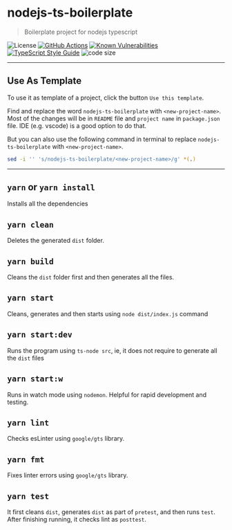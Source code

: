 # nodejs-ts-boilerplate
> Boilerplate project for nodejs typescript

![License][license-image]
[![GitHub Actions][github-image]][github-url]
[![Known Vulnerabilities][snyk-image]][snyk-url]
[![TypeScript Style Guide][gts-image]][gts-url]
![code size][code-size-image]
<!-- [![codecov][codecov-image]][codecov-url] -->

---

## Use As Template

To use it as template of a project, click the button `Use this template`.

Find and replace the word `nodejs-ts-boilerplate` with `<new-project-name>`. Most of the changes will be in `README` file and `project name` in `package.json` file. IDE (e.g. vscode) is a good option to do that.

But you can also use the following command in terminal to replace `nodejs-ts-boilerplate` with `<new-project-name>`.


```bash
sed -i '' 's/nodejs-ts-boilerplate/<new-project-name>/g' *(.)
```

---

## `yarn` or `yarn install`

Installs all the dependencies

## `yarn clean`

Deletes the generated `dist` folder.

## `yarn build`

Cleans the `dist` folder first and then generates all the files.

## `yarn start`

Cleans, generates and then starts using `node dist/index.js` command

## `yarn start:dev`

Runs the program using `ts-node src`, ie, it does not require to generate all the `dist` files

## `yarn start:w`

Runs in watch mode using `nodemon`. Helpful for rapid development and testing.

## `yarn lint`

Checks esLinter using `google/gts` library.

## `yarn fmt`

Fixes linter errors using `google/gts` library.

## `yarn test`

It first cleans `dist`, generates `dist` as part of `pretest`, and then runs `test`.
After finishing running, it checks lint as `posttest`.

[github-image]: https://github.com/the-redback/nodejs-ts-boilerplate/actions/workflows/build.yaml/badge.svg
[github-url]: https://github.com/the-redback/nodejs-ts-boilerplate/actions
[codecov-image]: https://codecov.io/gh/the-redback/nodejs-ts-boilerplate/branch/main/graph/badge.svg
[codecov-url]: https://codecov.io/gh/the-redback/nodejs-ts-boilerplate
[gts-image]: https://img.shields.io/badge/code%20style-google-blueviolet.svg
[gts-url]: https://github.com/google/gts
[snyk-image]: https://snyk.io/test/github/the-redback/nodejs-ts-boilerplate/badge.svg
[snyk-url]: https://snyk.io/test/github/the-redback/nodejs-ts-boilerplate
[license-image]: https://img.shields.io/github/license/the-redback/nodejs-ts-boilerplate
[code-size-image]: https://img.shields.io/github/languages/code-size/the-redback/nodejs-ts-boilerplate
